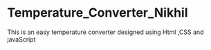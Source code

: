 # Temperature_Converter_Nikhil
This is an easy temperature converter designed using Html ,CSS and javaScript
